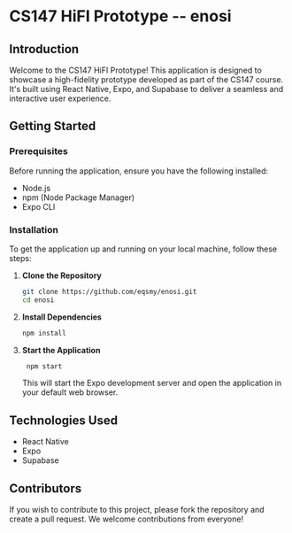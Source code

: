 # CS147 HiFI Prototype -- enosi

## Introduction

Welcome to the CS147 HiFI Prototype! This application is designed to showcase a high-fidelity prototype developed as part of the CS147 course. It's built using React Native, Expo, and Supabase to deliver a seamless and interactive user experience.

## Getting Started

### Prerequisites

Before running the application, ensure you have the following installed:

- Node.js
- npm (Node Package Manager)
- Expo CLI

### Installation

To get the application up and running on your local machine, follow these steps:

1. **Clone the Repository**

   ```bash
   git clone https://github.com/eqsmy/enosi.git
   cd enosi

   ```

2. **Install Dependencies**

   ```bash
   npm install

   ```

3. **Start the Application**
   ```bash
    npm start
   ```
   This will start the Expo development server and open the application in your default web browser.

## Technologies Used

- React Native
- Expo
- Supabase

## Contributors

If you wish to contribute to this project, please fork the repository and create a pull request. We welcome contributions from everyone!
